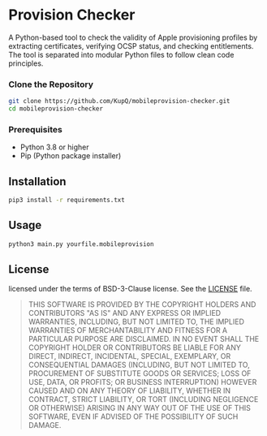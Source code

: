 # Provision Checker

A Python-based tool to check the validity of Apple provisioning profiles by extracting certificates, verifying OCSP status, and checking entitlements. The tool is separated into modular Python files to follow clean code principles.

### Clone the Repository

```bash
git clone https://github.com/KupQ/mobileprovision-checker.git
cd mobileprovision-checker
```

### Prerequisites

- Python 3.8 or higher
- Pip (Python package installer)

## Installation

```bash
pip3 install -r requirements.txt

```

## Usage

```bash
python3 main.py yourfile.mobileprovision

```

## License

licensed under the terms of  BSD-3-Clause license. See the [LICENSE](LICENSE) file.

> THIS SOFTWARE IS PROVIDED BY THE COPYRIGHT HOLDERS AND CONTRIBUTORS "AS IS"
AND ANY EXPRESS OR IMPLIED WARRANTIES, INCLUDING, BUT NOT LIMITED TO, THE
IMPLIED WARRANTIES OF MERCHANTABILITY AND FITNESS FOR A PARTICULAR PURPOSE ARE
DISCLAIMED. IN NO EVENT SHALL THE COPYRIGHT HOLDER OR CONTRIBUTORS BE LIABLE
FOR ANY DIRECT, INDIRECT, INCIDENTAL, SPECIAL, EXEMPLARY, OR CONSEQUENTIAL
DAMAGES (INCLUDING, BUT NOT LIMITED TO, PROCUREMENT OF SUBSTITUTE GOODS OR
SERVICES; LOSS OF USE, DATA, OR PROFITS; OR BUSINESS INTERRUPTION) HOWEVER
CAUSED AND ON ANY THEORY OF LIABILITY, WHETHER IN CONTRACT, STRICT LIABILITY,
OR TORT (INCLUDING NEGLIGENCE OR OTHERWISE) ARISING IN ANY WAY OUT OF THE USE
OF THIS SOFTWARE, EVEN IF ADVISED OF THE POSSIBILITY OF SUCH DAMAGE.
